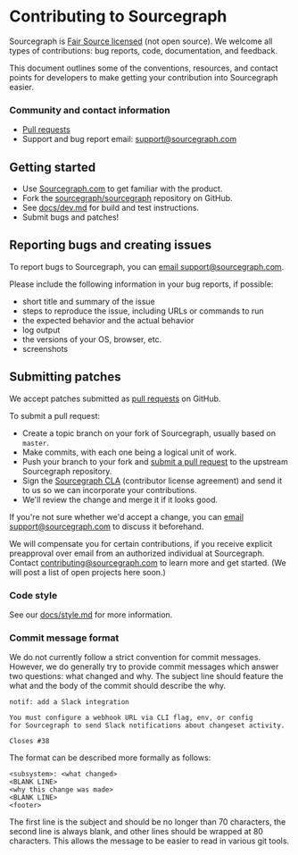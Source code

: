 # Contributing to Sourcegraph

Sourcegraph is [Fair Source licensed](https://fair.io) (not open
source). We welcome all types of contributions: bug reports, code,
documentation, and feedback.

This document outlines some of the conventions, resources, and contact
points for developers to make getting your contribution into
Sourcegraph easier.

### Community and contact information

- [Pull requests](https://github.com/sourcegraph/sourcegraph/pulls)
- Support and bug report email: [support@sourcegraph.com](mailto:support@sourcegraph.com)

## Getting started

* Use [Sourcegraph.com](https://sourcegraph.com) to get familiar with
  the product.
* Fork the
  [sourcegraph/sourcegraph](https://github.com/sourcegraph/sourcegraph)
  repository on GitHub.
* See [docs/dev.md](./docs/dev.md) for build and test instructions.
* Submit bugs and patches!

## Reporting bugs and creating issues

To report bugs to Sourcegraph, you can
[email support@sourcegraph.com](mailto:support@sourcegraph.com).

Please include the following information in your bug reports, if
possible:

* short title and summary of the issue
* steps to reproduce the issue, including URLs or commands to run
* the expected behavior and the actual behavior
* log output
* the versions of your OS, browser, etc.
* screenshots

## Submitting patches

We accept patches submitted as
[pull requests](https://github.com/sourcegraph/sourcegraph/pulls) on
GitHub.

To submit a pull request:

* Create a topic branch on your fork of Sourcegraph, usually based on
  `master`.
* Make commits, with each one being a logical unit of work.
* Push your branch to your fork and
  [submit a pull request](https://github.com/sourcegraph/sourcegraph/pulls)
  to the upstream Sourcegraph repository.
* Sign the [Sourcegraph CLA](./dev/CLA.txt) (contributor license
  agreement) and send it to us so we can incorporate your
  contributions.
* We'll review the change and merge it if it looks good.

If you're not sure whether we'd accept a change, you can
[email support@sourcegraph.com](mailto:support@sourcegraph.com) to
discuss it beforehand.

We will compensate you for certain contributions, if you receive
explicit preapproval over email from an authorized individual at
Sourcegraph. Contact
[contributing@sourcegraph.com](mailto:contributing@sourcegraph.com) to
learn more and get started. (We will post a list of open projects here
soon.)

### Code style

See our [docs/style.md](docs/style.md) for more information.

### Commit message format

We do not currently follow a strict convention for commit
messages. However, we do generally try to provide commit messages
which answer two questions: what changed and why. The subject line
should feature the what and the body of the commit should describe the
why.

```
notif: add a Slack integration

You must configure a webhook URL via CLI flag, env, or config
for Sourcegraph to send Slack notifications about changeset activity.

Closes #38
```

The format can be described more formally as follows:

```
<subsystem>: <what changed>
<BLANK LINE>
<why this change was made>
<BLANK LINE>
<footer>
```

The first line is the subject and should be no longer than 70
characters, the second line is always blank, and other lines should be
wrapped at 80 characters.  This allows the message to be easier to
read in various git tools.
